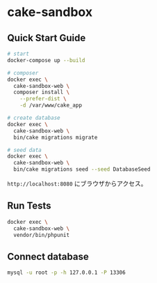 # cake-sandbox

## Quick Start Guide

```sh
# start
docker-compose up --build

# composer
docker exec \
  cake-sandbox-web \
  composer install \
    --prefer-dist \
    -d /var/www/cake_app

# create database
docker exec \
  cake-sandbox-web \
  bin/cake migrations migrate

# seed data
docker exec \
  cake-sandbox-web \
  bin/cake migrations seed --seed DatabaseSeed
```

`http://localhost:8080` にブラウザからアクセス。

## Run Tests

```sh
docker exec \
  cake-sandbox-web \
  vendor/bin/phpunit
```

## Connect database

```sh
mysql -u root -p -h 127.0.0.1 -P 13306
```
